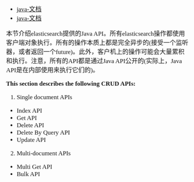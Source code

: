 <span  style="font-family: Simsun,serif; font-size: 17px; ">

- [java-文档](https://www.elastic.co/guide/en/elasticsearch/client/java-api/5.1/java-docs-index.html)
- [java-文档](https://www.elastic.co/guide/en/elasticsearch/client/java-api/5.1/java-api.html)

本节介绍elasticsearch提供的Java API。所有elasticsearch操作都使用客户端对象执行。所有的操作本质上都是完全异步的(接受一个监听器，或者返回一个future)。此外，客户机上的操作可能会大量累积和执行。注意，所有的API都是通过Java API公开的(实际上，Java API是在内部使用来执行它们的)。

**This section describes the following CRUD APIs:**

1. Single document APIs

- Index API
- Get API
- Delete API
- Delete By Query API
- Update API

2. Multi-document APIs

- Multi Get API
- Bulk API

</span>